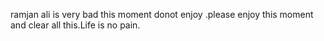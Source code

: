 ramjan ali  is very bad this moment donot enjoy .please enjoy this moment and clear all this.Life is no pain.
